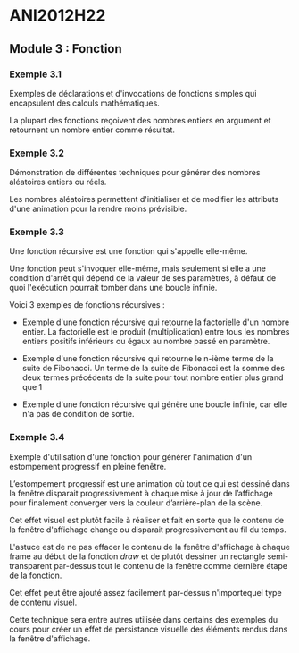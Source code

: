 # ANI2012H22

## Module 3 : Fonction

### Exemple 3.1

Exemples de déclarations et d'invocations de fonctions simples qui encapsulent des calculs mathématiques.

La plupart des fonctions reçoivent des nombres entiers en argument et retournent un nombre entier comme résultat.

### Exemple 3.2

Démonstration de différentes techniques pour générer des nombres aléatoires entiers ou réels.

Les nombres aléatoires permettent d'initialiser et de modifier les attributs d'une animation pour la rendre moins prévisible.

### Exemple 3.3

Une fonction récursive est une fonction qui s'appelle elle-même.

Une fonction peut s'invoquer elle-même, mais seulement si elle a une condition d'arrêt qui dépend de la valeur de ses paramètres, à défaut de quoi l'exécution pourrait tomber dans une boucle infinie.

Voici 3 exemples de fonctions récursives :

- Exemple d'une fonction récursive qui retourne la factorielle d'un nombre entier. La factorielle est le produit (multiplication) entre tous les nombres entiers positifs inférieurs ou égaux au nombre passé en paramètre.

- Exemple d'une fonction récursive qui retourne le n-ième terme de la suite de Fibonacci. Un terme de la suite de Fibonacci est la somme des deux termes précédents de la suite pour tout nombre entier plus grand que 1

- Exemple d'une fonction récursive qui génère une boucle infinie, car elle n'a pas de condition de sortie.

### Exemple 3.4

Exemple d'utilisation d'une fonction pour générer l'animation d'un estompement progressif en pleine fenêtre.

L’estompement progressif est une animation où tout ce qui est dessiné dans la fenêtre disparait progressivement à chaque mise à jour de l’affichage pour finalement converger vers la couleur d’arrière-plan de la scène.

Cet effet visuel est plutôt facile à réaliser et fait en sorte que le contenu de la fenêtre d'affichage change ou disparait progressivement au fil du temps.

L'astuce est de ne pas effacer le contenu de la fenêtre d'affichage à chaque frame au début de la fonction *draw* et de plutôt dessiner un rectangle semi-transparent par-dessus tout le contenu de la fenêtre comme dernière étape de la fonction.

Cet effet peut être ajouté assez facilement par-dessus n'importequel type de contenu visuel.

Cette technique sera entre autres utilisée dans certains des exemples du cours pour créer un effet de persistance visuelle des éléments rendus dans la fenêtre d'affichage.
